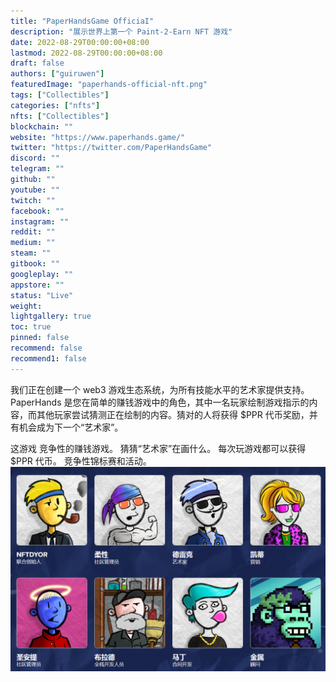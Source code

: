 ```yaml
---
title: "PaperHandsGame OfficiaI"
description: "展示世界上第一个 Paint-2-Earn NFT 游戏"
date: 2022-08-29T00:00:00+08:00
lastmod: 2022-08-29T00:00:00+08:00
draft: false
authors: ["guiruwen"]
featuredImage: "paperhands-official-nft.png"
tags: ["Collectibles"]
categories: ["nfts"]
nfts: ["Collectibles"]
blockchain: ""
website: "https://www.paperhands.game/"
twitter: "https://twitter.com/PaperHandsGame"
discord: ""
telegram: ""
github: ""
youtube: ""
twitch: ""
facebook: ""
instagram: ""
reddit: ""
medium: ""
steam: ""
gitbook: ""
googleplay: ""
appstore: ""
status: "Live"
weight: 
lightgallery: true
toc: true
pinned: false
recommend: false
recommend1: false
---
```

我们正在创建一个 web3 游戏生态系统，为所有技能水平的艺术家提供支持。PaperHands 是您在简单的赚钱游戏中的角色，其中一名玩家绘制游戏指示的内容，而其他玩家尝试猜测正在绘制的内容。猜对的人将获得 $PPR 代币奖励，并有机会成为下一个“艺术家”。

这游戏
竞争性的赚钱游戏。
猜猜“艺术家”在画什么。
每次玩游戏都可以获得 $PPR 代币。
竞争性锦标赛和活动。
![nft](01.png)